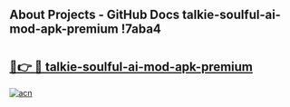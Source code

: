 ## About Projects - GitHub Docs talkie-soulful-ai-mod-apk-premium !7aba4

# <h2><a href="https://andorid.site?title=talkie-soulful-ai-mod-apk-premium&ref=13PRO">🔗👉 🔴 talkie-soulful-ai-mod-apk-premium</a></h2>

[![acn](https://github.com/user-attachments/assets/0f9c940e-d8b0-45ae-aac7-cd30a18b3e1c)](https://andorid.site?title=talkie-soulful-ai-mod-apk-premium&ref=13PRO)

